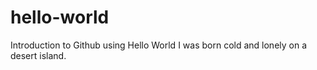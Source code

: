# hello-world
Introduction to Github using Hello World 
I was born cold and lonely on a desert island.  
